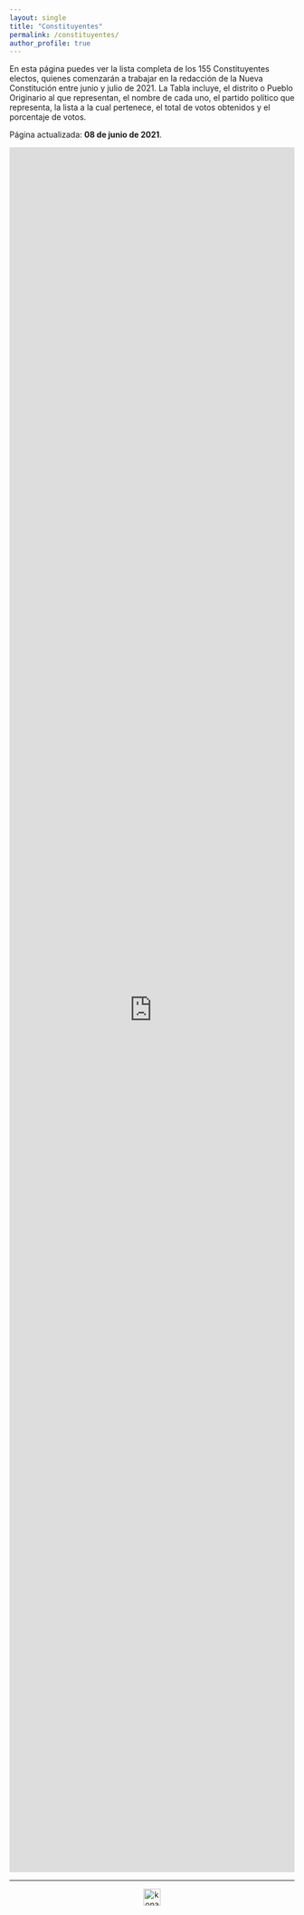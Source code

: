 ```yaml
---
layout: single
title: "Constituyentes"
permalink: /constituyentes/
author_profile: true
---
```


En esta página puedes ver la lista completa de los 155 Constituyentes electos, quienes comenzarán a trabajar en la redacción de la Nueva Constitución entre junio y julio de 2021. La Tabla incluye, el distrito o Pueblo Originario al que representan, el nombre de cada uno, el partido político que representa, la lista a la cual pertenece, el total de votos obtenidos y el porcentaje de votos.

Página actualizada: **08 de junio de 2021**.

<iframe title="" aria-label="table" id="datawrapper-chart-ox5ub" src="https://datawrapper.dwcdn.net/ox5ub/1/" scrolling="no" frameborder="0" style="width: 0; min-width: 100% !important; border: none;" height="3041"></iframe><script type="text/javascript">!function(){"use strict";window.addEventListener("message",(function(e){if(void 0!==e.data["datawrapper-height"]){var t=document.querySelectorAll("iframe");for(var a in e.data["datawrapper-height"])for(var r=0;r<t.length;r++){if(t[r].contentWindow===e.source)t[r].style.height=e.data["datawrapper-height"][a]+"px"}}}))}();
</script>

---

<!-- NES -->
<style>
.aligncenter {
    text-align: center;
}
</style>
<p class="aligncenter">
    <img src="/images/nes.png" width="30" height="30" alt="konami" />
</p>

<!-- Favicon -->
<link rel="apple-touch-icon" sizes="180x180" href="/apple-touch-icon.png">
<link rel="icon" type="image/png" sizes="32x32" href="/favicon-32x32.png">
<link rel="icon" type="image/png" sizes="16x16" href="/favicon-16x16.png">
<link rel="manifest" href="/site.webmanifest">
<link rel="mask-icon" href="/safari-pinned-tab.svg" color="#5bbad5">
<meta name="msapplication-TileColor" content="#b91d47">
<meta name="theme-color" content="#ffffff">
